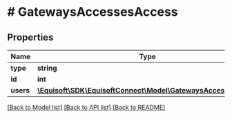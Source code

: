 # # GatewaysAccessesAccess

## Properties

Name | Type | Description | Notes
------------ | ------------- | ------------- | -------------
**type** | **string** |  | [optional] 
**id** | **int** |  | 
**users** | [**\Equisoft\SDK\EquisoftConnect\Model\GatewaysAccessesUser[]**](GatewaysAccessesUser.md) |  | 

[[Back to Model list]](../../README.md#documentation-for-models) [[Back to API list]](../../README.md#documentation-for-api-endpoints) [[Back to README]](../../README.md)


